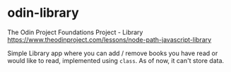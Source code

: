 # odin-library
The Odin Project Foundations Project - Library\
https://www.theodinproject.com/lessons/node-path-javascript-library

Simple Library app where you can add / remove books you have read or would like to read, implemented using ```class```. As of now, it can't store data.

